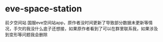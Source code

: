 # eve-space-station
前夕空间站
国服eve空间站app，原作者没时间更新了导致部分数据未更新等情况，手欠的我没什么底子还想接，如果原作者看到了可以在群里联系我，如果涉及到变形等问题我会删除
